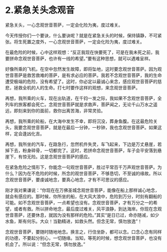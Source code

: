 # 2.紧急关头念观音

紧急关头，一心念观世音菩萨，一定会化险为夷，度过难关。

今天传授你们一个要诀，什么要诀呢？就是在紧急关头的时候，保持镇静，不可紧张。将生死置之度外，一心念观世音菩萨，一定会化险为夷，度过难关。

在最危险的时候，心中这样观想：“反正我现在快要死了，可是在我未死之前，我要拼命念观世音菩萨，也许有一线的希望。”要有这种思想，就可以遇难呈祥。

好像所乘的飞机，在空中忽然发生故障，即将坠地，这时要念观世音菩萨。因为观世音菩萨是救苦救难的菩萨，是有求必应的菩萨。我若不念观世音菩萨，我的生命遭受极端的危险，没有希望了。这时，你必定以最诚心来念，感应观世音菩萨的慈悲，拯救全机的人的生命。打七时要作这样的观想，来念观世音菩萨。

再想，我所乘的火车，现在出轨道，在千钧一发之际，我如果不念观世音菩萨，全列车的旅客都会死亡。念观世音菩萨就是求救声，菩萨闻之，无论千山万水之遥远，即刻来到你的面前，救你出离苦海，非常灵验。

再想，我所乘的轮船，在大海中发生不幸，即将沉没，葬身鱼腹。在这最危险关头，我要念观世音菩萨，就是在最后一分钟，一秒钟，我也念观世音菩萨。如果这样，定会逢凶化吉。

再想，我所坐的汽车，在路急行，忽然机件失灵，车飞起来，下边是万丈悬崖，若掉下去，粉身碎骨，一切都完了。这时，若拼命念观世音菩萨，车子会平安落到悬崖下，有惊无险。这是念观世音菩萨的感应。

在紧急危险之情形下，你能念一句观世音菩萨，胜过平常百千万声观世音菩萨。为什么？因为在不危险的时候，所念的观世音菩萨，不够恳切，不至诚的缘故。所以念观世音菩萨，要虔诚地念，要真心地念，才有不可思议的感应。

刚才我对果谦说：“你现在在万佛圣城念观世音菩萨，能像在船上那样诚心地念，就会有感应的。那时候，你所坐的船，在大风大浪中，危险到万分，时刻有翻船的可能。如不念观世音菩萨，一点希望也没有。念观世音菩萨，才有万分之一的希望，或者有救。所以拼命地念，最后度过难关，风平浪静，到达海岸。你现在念观世音菩萨，还要休息，就因为没有那样的危险。”其实“是日已过，命亦随减，如少水鱼，斯有何乐。大众！当勤精进，如救头然。但念无常，慎勿放逸”！

念观世音菩萨，要随时随地地念。换言之，行住坐卧，都可以念。口念心念有同样的功德，不要起分别心，一切随缘。当知，等死的时候，想念观世音菩萨，也没有机会了。所以说：“但念无常，慎勿放逸。”

